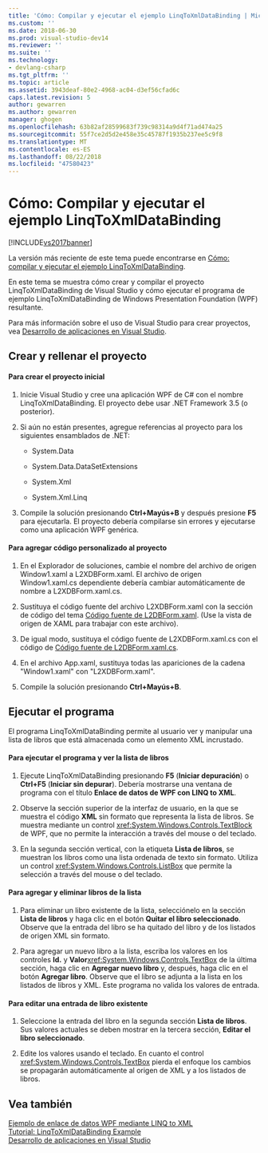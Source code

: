 ```yaml
---
title: 'Cómo: Compilar y ejecutar el ejemplo LinqToXmlDataBinding | Microsoft Docs'
ms.custom: ''
ms.date: 2018-06-30
ms.prod: visual-studio-dev14
ms.reviewer: ''
ms.suite: ''
ms.technology:
- devlang-csharp
ms.tgt_pltfrm: ''
ms.topic: article
ms.assetid: 3943deaf-80e2-4968-ac04-d3ef56cfad6c
caps.latest.revision: 5
author: gewarren
ms.author: gewarren
manager: ghogen
ms.openlocfilehash: 63b82af28599683f739c98314a9d4f71ad474a25
ms.sourcegitcommit: 55f7ce2d5d2e458e35c45787f1935b237ee5c9f8
ms.translationtype: MT
ms.contentlocale: es-ES
ms.lasthandoff: 08/22/2018
ms.locfileid: "47580423"
---
```

# <a name="how-to-build-and-run-the-linqtoxmldatabinding-example"></a>Cómo: Compilar y ejecutar el ejemplo LinqToXmlDataBinding
[!INCLUDE[vs2017banner](../includes/vs2017banner.md)]

La versión más reciente de este tema puede encontrarse en [Cómo: compilar y ejecutar el ejemplo LinqToXmlDataBinding](https://docs.microsoft.com/visualstudio/designers/how-to-build-and-run-the-linqtoxmldatabinding-example).  
  
En este tema se muestra cómo crear y compilar el proyecto LinqToXmlDataBinding de Visual Studio  y cómo ejecutar el programa de ejemplo LinqToXmlDataBinding de Windows Presentation Foundation (WPF) resultante.  
  
 Para más información sobre el uso de Visual Studio para crear proyectos, vea [Desarrollo de aplicaciones en Visual Studio](http://msdn.microsoft.com/en-us/97490c1b-a247-41fb-8f2c-bc4c201eff68).  
  
## <a name="creating-and-populating-the-project"></a>Crear y rellenar el proyecto  
  
#### <a name="to-create-the-starting-project"></a>Para crear el proyecto inicial  
  
1.  Inicie Visual Studio y cree una aplicación WPF de C# con el nombre LinqToXmlDataBinding. El proyecto debe usar .NET Framework 3.5 (o posterior).  
  
2.  Si aún no están presentes, agregue referencias al proyecto para los siguientes ensamblados de .NET:  
  
    -   System.Data  
  
    -   System.Data.DataSetExtensions  
  
    -   System.Xml  
  
    -   System.Xml.Linq  
  
3.  Compile la solución presionando **Ctrl+Mayús+B** y después presione **F5** para ejecutarla. El proyecto debería compilarse sin errores y ejecutarse como una aplicación WPF genérica.  
  
#### <a name="to-add-custom-code-to-the-project"></a>Para agregar código personalizado al proyecto  
  
1.  En el Explorador de soluciones, cambie el nombre del archivo de origen Window1.xaml a L2XDBForm.xaml. El archivo de origen Window1.xaml.cs dependiente debería cambiar automáticamente de nombre a L2XDBForm.xaml.cs.  
  
2.  Sustituya el código fuente del archivo L2XDBForm.xaml con la sección de código del tema [Código fuente de L2DBForm.xaml](../designers/l2dbform-xaml-source-code.md). (Use la vista de origen de XAML para trabajar con este archivo).  
  
3.  De igual modo, sustituya el código fuente de L2XDBForm.xaml.cs con el código de [Código fuente de L2DBForm.xaml.cs](../designers/l2dbform-xaml-cs-source-code.md).  
  
4.  En el archivo App.xaml, sustituya todas las apariciones de la cadena "Window1.xaml" con "L2XDBForm.xaml".  
  
5.  Compile la solución presionando **Ctrl+Mayús+B**.  
  
## <a name="running-the-program"></a>Ejecutar el programa  
 El programa LinqToXmlDataBinding permite al usuario ver y manipular una lista de libros que está almacenada como un elemento XML incrustado.  
  
#### <a name="to-run-the-program-and-view-the-book-list"></a>Para ejecutar el programa y ver la lista de libros  
  
1.  Ejecute LinqToXmlDataBinding presionando **F5** (**Iniciar depuración**) o **Ctrl+F5** (**Iniciar sin depurar**). Debería mostrarse una ventana de programa con el título **Enlace de datos de WPF con LINQ to XML**.  
  
2.  Observe la sección superior de la interfaz de usuario, en la que se muestra el código **XML** sin formato que representa la lista de libros. Se muestra mediante un control <xref:System.Windows.Controls.TextBlock> de WPF, que no permite la interacción a través del mouse o del teclado.  
  
3.  En la segunda sección vertical, con la etiqueta **Lista de libros**, se muestran los libros como una lista ordenada de texto sin formato. Utiliza un control <xref:System.Windows.Controls.ListBox> que permite la selección a través del mouse o del teclado.  
  
#### <a name="to-add-and-delete-books-from-the-list"></a>Para agregar y eliminar libros de la lista  
  
1.  Para eliminar un libro existente de la lista, selecciónelo en la sección **Lista de libros** y haga clic en el botón **Quitar el libro seleccionado**. Observe que la entrada del libro se ha quitado del libro y de los listados de origen XML sin formato.  
  
2.  Para agregar un nuevo libro a la lista, escriba los valores en los controles **Id.** y **Valor**<xref:System.Windows.Controls.TextBox> de la última sección, haga clic en **Agregar nuevo libro** y, después, haga clic en el botón **Agregar libro**. Observe que el libro se adjunta a la lista en los listados de libros y XML. Este programa no valida los valores de entrada.  
  
#### <a name="to-edit-an-existing-book-entry"></a>Para editar una entrada de libro existente  
  
1.  Seleccione la entrada del libro en la segunda sección **Lista de libros**. Sus valores actuales se deben mostrar en la tercera sección, **Editar el libro seleccionado**.  
  
2.  Edite los valores usando el teclado. En cuanto el control <xref:System.Windows.Controls.TextBox> pierda el enfoque los cambios se propagarán automáticamente al origen de XML y a los listados de libros.  
  
## <a name="see-also"></a>Vea también  
 [Ejemplo de enlace de datos WPF mediante LINQ to XML](../designers/wpf-data-binding-using-linq-to-xml-example.md)   
 [Tutorial: LinqToXmlDataBinding Example](../designers/walkthrough-linqtoxmldatabinding-example.md)   
 [Desarrollo de aplicaciones en Visual Studio](http://msdn.microsoft.com/en-us/97490c1b-a247-41fb-8f2c-bc4c201eff68)



